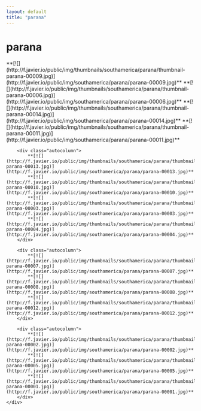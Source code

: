 ```yaml
---
layout: default
title: "parana"
---
```


<h1 class="page" style="padding-left:0%;">parana</h1>
<div class="page">
    <div class="autowide">
        <div class="autocolumn">
            **[![](http://f.javier.io/public/img/thumbnails/southamerica/parana/thumbnail-parana-00009.jpg)](http://f.javier.io/public/img/southamerica/parana/parana-00009.jpg)**
            **[![](http://f.javier.io/public/img/thumbnails/southamerica/parana/thumbnail-parana-00006.jpg)](http://f.javier.io/public/img/southamerica/parana/parana-00006.jpg)**
            **[![](http://f.javier.io/public/img/thumbnails/southamerica/parana/thumbnail-parana-00014.jpg)](http://f.javier.io/public/img/southamerica/parana/parana-00014.jpg)**
            **[![](http://f.javier.io/public/img/thumbnails/southamerica/parana/thumbnail-parana-00011.jpg)](http://f.javier.io/public/img/southamerica/parana/parana-00011.jpg)**
        </div>

        <div class="autocolumn">
            **[![](http://f.javier.io/public/img/thumbnails/southamerica/parana/thumbnail-parana-00013.jpg)](http://f.javier.io/public/img/southamerica/parana/parana-00013.jpg)**
            **[![](http://f.javier.io/public/img/thumbnails/southamerica/parana/thumbnail-parana-00010.jpg)](http://f.javier.io/public/img/southamerica/parana/parana-00010.jpg)**
            **[![](http://f.javier.io/public/img/thumbnails/southamerica/parana/thumbnail-parana-00003.jpg)](http://f.javier.io/public/img/southamerica/parana/parana-00003.jpg)**
            **[![](http://f.javier.io/public/img/thumbnails/southamerica/parana/thumbnail-parana-00004.jpg)](http://f.javier.io/public/img/southamerica/parana/parana-00004.jpg)**
        </div>

        <div class="autocolumn">
            **[![](http://f.javier.io/public/img/thumbnails/southamerica/parana/thumbnail-parana-00007.jpg)](http://f.javier.io/public/img/southamerica/parana/parana-00007.jpg)**
            **[![](http://f.javier.io/public/img/thumbnails/southamerica/parana/thumbnail-parana-00008.jpg)](http://f.javier.io/public/img/southamerica/parana/parana-00008.jpg)**
            **[![](http://f.javier.io/public/img/thumbnails/southamerica/parana/thumbnail-parana-00012.jpg)](http://f.javier.io/public/img/southamerica/parana/parana-00012.jpg)**
        </div>

        <div class="autocolumn">
            **[![](http://f.javier.io/public/img/thumbnails/southamerica/parana/thumbnail-parana-00002.jpg)](http://f.javier.io/public/img/southamerica/parana/parana-00002.jpg)**
            **[![](http://f.javier.io/public/img/thumbnails/southamerica/parana/thumbnail-parana-00005.jpg)](http://f.javier.io/public/img/southamerica/parana/parana-00005.jpg)**
            **[![](http://f.javier.io/public/img/thumbnails/southamerica/parana/thumbnail-parana-00001.jpg)](http://f.javier.io/public/img/southamerica/parana/parana-00001.jpg)**
        </div>
    </div>
</div>
